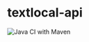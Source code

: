 # textlocal-api
![Java CI with Maven](https://github.com/shailahir/textlocal-api/workflows/Java%20CI%20with%20Maven/badge.svg)
